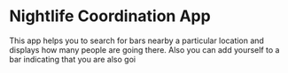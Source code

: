 Nightlife Coordination App
=========================

This app helps you to search for bars nearby a particular location and displays how many people are going there. Also you can add yourself to a bar indicating that you are also goi
